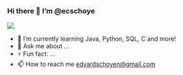 ### Hi there 👋 I’m @ecschoye
![](https://komarev.com/ghpvc/?username=ecschoye)

- 🌱 I’m currently learning Java, Python, SQL, C and more!
- 💬 Ask me about ...
- ⚡ Fun fact: ...
- 📫 How to reach me edvardschoyen@gmail.com
